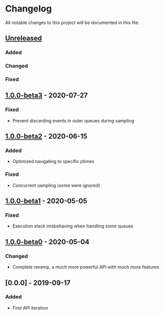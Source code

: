 # Changelog

All notable changes to this project will be documented in this file.



## [Unreleased]

### Added

### Changed

### Fixed



## [1.0.0-beta3] - 2020-07-27

### Fixed

- Prevent discarding events in outer queues during sampling



## [1.0.0-beta2] - 2020-06-15

### Added

- Optimized navigating to specific ptimes

### Fixed

- Concurrent sampling (some were ignored)



## [1.0.0-beta1] - 2020-05-05

### Fixed

- Execution stack misbehaving when handling some queues



## [1.0.0-beta0] - 2020-05-04

### Changed

- Complete revamp, a much more powerful API with much more features



## [0.0.0] - 2019-09-17

### Added

- First API iteration



[Unreleased]: https://github.com/helins/dsim.cljc/compare/1.0.0-beta3...HEAD
[1.0.0-beta3]: https://github.com/helins/dsim.cljc/compare/1.0.0-beta2...1.0.0-beta3
[1.0.0-beta2]: https://github.com/helins/dsim.cljc/compare/1.0.0-beta1...1.0.0-beta2
[1.0.0-beta1]: https://github.com/helins/dsim.cljc/compare/1.0.0-beta0...1.0.0-beta1
[1.0.0-beta0]: https://github.com/helins/dsim.cljc/compare/0.0.0...1.0.0-beta0
[0.0.0-]: https://github.com/helins/dsim.cljc/tree/0.0.0
